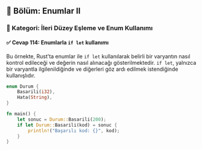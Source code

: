 ## 📘 Bölüm: Enumlar II  
### 🔹 Kategori: İleri Düzey Eşleme ve Enum Kullanımı  
#### ✅ Cevap 114: Enumlarla `if let` kullanımı

Bu örnekte, Rust'ta enumlar ile `if let` kullanılarak belirli bir varyantın nasıl kontrol edileceği ve değerin nasıl alınacağı gösterilmektedir. `if let`, yalnızca bir varyantla ilgilenildiğinde ve diğerleri göz ardı edilmek istendiğinde kullanışlıdır.

```rust
enum Durum {
    Basarili(i32),
    Hata(String),
}

fn main() {
    let sonuc = Durum::Basarili(200);
    if let Durum::Basarili(kod) = sonuc {
        println!("Başarılı kod: {}", kod);
    }
}
```
